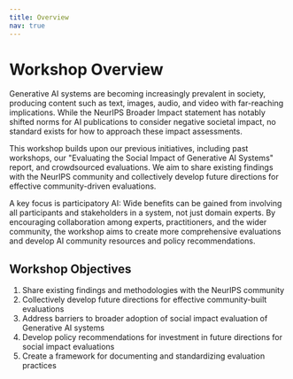 ```yaml
---
title: Overview
nav: true
---
```


# Workshop Overview

Generative AI systems are becoming increasingly prevalent in society, producing content such as text, images, audio, and video with far-reaching implications. While the NeurIPS Broader Impact statement has notably shifted norms for AI publications to consider negative societal impact, no standard exists for how to approach these impact assessments.

This workshop builds upon our previous initiatives, including past workshops, our "Evaluating the Social Impact of Generative AI Systems" report, and crowdsourced evaluations. We aim to share existing findings with the NeurIPS community and collectively develop future directions for effective community-driven evaluations.

A key focus is participatory AI: Wide benefits can be gained from involving all participants and stakeholders in a system, not just domain experts. By encouraging collaboration among experts, practitioners, and the wider community, the workshop aims to create more comprehensive evaluations and develop AI community resources and policy recommendations.

## Workshop Objectives

1. Share existing findings and methodologies with the NeurIPS community
2. Collectively develop future directions for effective community-built evaluations
3. Address barriers to broader adoption of social impact evaluation of Generative AI systems
4. Develop policy recommendations for investment in future directions for social impact evaluations
5. Create a framework for documenting and standardizing evaluation practices

